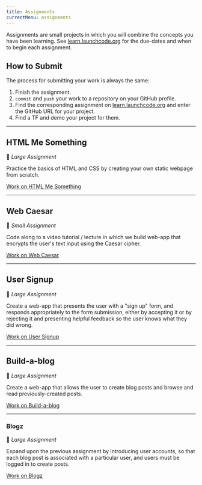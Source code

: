 ```yaml
---
title: Assignments
currentMenu: assignments
---
```


Assignments are small projects in which you will combine the concepts you have been learning. See [learn.launchcode.org][canvas] for the due-dates and when to begin each assignment.

## How to Submit

The process for submitting your work is always the same:

1. Finish the assignment.
2. `commit` and `push` your work to a repository on your GitHub profile.
3. Find the corresponding assignment on [learn.launchcode.org][canvas] and enter the GitHub URL for your project.
4. Find a TF and demo your project for them.


[canvas]: https://learn.launchcode.org/


---

## HTML Me Something

🐘 *Large Assignment*

Practice the basics of HTML and CSS by creating your own static webpage from scratch.

[Work on HTML Me Something](./html-me-something/)

---

## Web Caesar

🐹 *Small Assignment*

Code along to a video tutorial / lecture in which we build web-app that encrypts the user's text input using the Caesar cipher.

[Work on Web Caesar](./web-caesar/)

---

## User Signup

🐘 *Large Assignment*

Create a web-app that presents the user with a "sign up" form, and responds appropriately to the form submission, either by accepting it or by rejecting it and presenting helpful feedback so the user knows what they did wrong.

[Work on User Signup](./user-signup/)

---

## Build-a-blog

🐘 *Large Assignment*

Create a web-app that allows the user to create blog posts and browse and read previously-created posts.

[Work on Build-a-blog](./build-a-blog/)

---

### Blogz

🐘 *Large Assignment*

Expand upon the previous assignment by introducing user accounts, so that each blog post is associated with a particular user, and users must be logged in to create posts.

[Work on Blogz](./blogz/)
